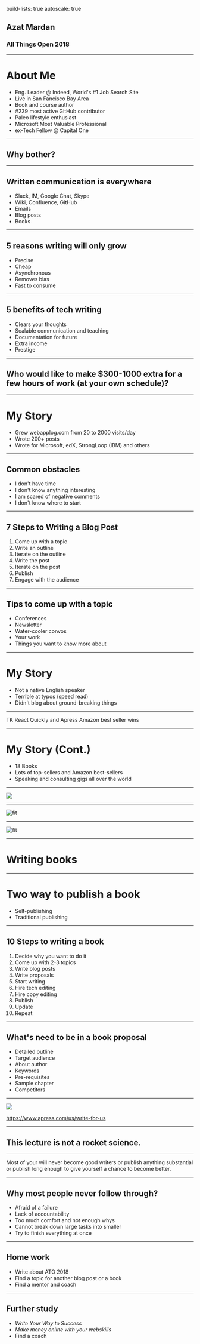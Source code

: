 build-lists: true
autoscale: true

## Azat Mardan
### All Things Open 2018

---

# About Me

* Eng. Leader @ Indeed, World's #1 Job Search Site
* Live in San Fancisco Bay Area
* Book and course author
* #239 most active GitHub contributor
* Paleo lifestyle enthusiast
* Microsoft Most Valuable Professional
* ex-Tech Fellow @ Capital One

---

## Why bother?

---

## Written communication is everywhere

* Slack, IM, Google Chat, Skype
* Wiki, Confluence, GitHub
* Emails
* Blog posts
* Books

---

## 5 reasons writing will only grow

* Precise
* Cheap
* Asynchronous
* Removes bias
* Fast to consume

---


## 5 benefits of tech writing

* Clears your thoughts
* Scalable communication and teaching
* Documentation for future
* Extra income
* Prestige

---

## Who would like to make $300-1000 extra for a few hours of work (at your own schedule)?

---

# My Story

* Grew webapplog.com from 20 to 2000 visits/day
* Wrote 200+ posts
* Wrote for Microsoft, edX, StrongLoop (IBM) and others

---

## Common obstacles

* I don't have time
* I don't know anything interesting
* I am scared of negative comments
* I don't know where to start

---

## 7 Steps to Writing a Blog Post

1. Come up with a topic
1. Write an outline
1. Iterate on the outline
1. Write the post
1. Iterate on the post
1. Publish
1. Engage with the audience

---

## Tips to come up with a topic

* Conferences
* Newsletter
* Water-cooler convos
* Your work
* Things you want to know more about

---

# My Story

* Not a native English speaker
* Terrible at typos (speed read)
* Didn't blog about ground-breaking things

---

TK React Quickly and Apress Amazon best seller wins

---

# My Story (Cont.)

* 18 Books
* Lots of top-sellers and Amazon best-sellers
* Speaking and consulting gigs all over the world

---

![](whale-in-front-of-boat-1024x683.jpg)

---

![fit](fox.png)

---

![fit](ms.png)

---

# Writing books

---

# Two way to publish a book

* Self-publishing
* Traditional publishing

---

## 10 Steps to writing a book

1. Decide why you want to do it
1. Come up with 2-3 topics
1. Write blog posts
1. Write proposals
1. Start writing
1. Hire tech editing
1. Hire copy editing
1. Publish
1. Update
1. Repeat

---

## What's need to be in a book proposal

* Detailed outline
* Target audience
* About author
* Keywords
* Pre-requisites
* Sample chapter
* Competitors

---

![](apress.png)

<https://www.apress.com/us/write-for-us>

---

## This lecture is not a rocket science.

---

Most of your will never become good writers or publish anything substantial or publish long enough to give yourself a chance to become better.

---

## Why most people never follow through?

* Afraid of a failure
* Lack of accountability
* Too much comfort and not enough whys
* Cannot break down large tasks into smaller
* Try to finish everything at once

---

## Home work

* Write about ATO 2018
* Find a topic for another blog post or a book
* Find a mentor and coach

---

## Further study

* *Write Your Way to Success*
* *Make money online with your webskills*
* Find a coach